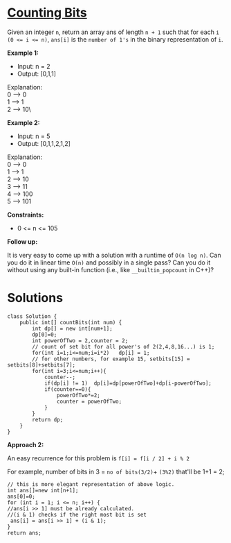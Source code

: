 # [Counting Bits](https://leetcode.com/problems/counting-bits/)

Given an integer `n`, return an array ans of length `n + 1` such that for each `i (0 <= i <= n)`, `ans[i]` is the `number of 1's` in the binary representation of `i`.

**Example 1:**

- Input: n = 2
- Output: [0,1,1]

Explanation:\
0 --> 0\
1 --> 1\
2 --> 10\

**Example 2:**

- Input: n = 5
- Output: [0,1,1,2,1,2]

Explanation:\
0 --> 0\
1 --> 1\
2 --> 10\
3 --> 11\
4 --> 100\
5 --> 101

**Constraints:**
- 0 <= n <= 105

**Follow up:**

It is very easy to come up with a solution with a runtime of `O(n log n)`. Can you do it in linear time `O(n)` and possibly in a single pass?
Can you do it without using any built-in function (i.e., like `__builtin_popcount` in C++)?
# Solutions
```agsl
class Solution {
    public int[] countBits(int num) {
        int dp[] = new int[num+1];
        dp[0]=0;
        int powerOfTwo = 2,counter = 2;
        // count of set bit for all power's of 2(2,4,8,16...) is 1;
        for(int i=1;i<=num;i=i*2)   dp[i] = 1;
        // for other numbers, for example 15, setbits[15] = setbits[8]+setbits[7]; 
        for(int i=3;i<=num;i++){
            counter--;
            if(dp[i] != 1)  dp[i]=dp[powerOfTwo]+dp[i-powerOfTwo];
            if(counter==0){
                powerOfTwo*=2;
                counter = powerOfTwo;
            }
        }
        return dp;
    }
}
```

**Approach 2:**

An easy recurrence for this problem is `f[i] = f[i / 2] + i % 2`

For example, number of bits in 3 = `no of bits(3/2)`+ `(3%2)` that'll be 1+1 = 2;


```agsl
// this is more elegant representation of above logic.
int ans[]=new int[n+1];
ans[0]=0;
for (int i = 1; i <= n; i++) {
//ans[i >> 1] must be already calculated. 
//(i & 1) checks if the right most bit is set
 ans[i] = ans[i >> 1] + (i & 1); 
}
return ans;
```